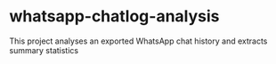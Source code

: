 # whatsapp-chatlog-analysis
This project analyses an exported WhatsApp chat history and extracts summary statistics
